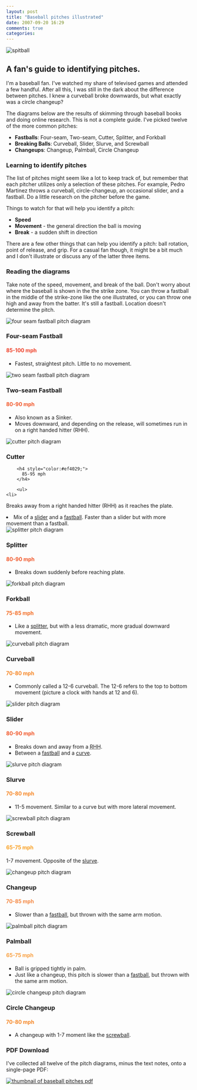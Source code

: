 ```yaml
---
layout: post
title: "Baseball pitches illustrated"
date: 2007-09-20 16:29
comments: true
categories: 
---
```

<img src="{{ root_url }}/assets/posts/baseball-pitches-illustrated/spitball.png" alt="spitball" class="diagram-alt" />

## A fan's guide to identifying pitches.

I'm a baseball fan. I've watched my share of televised games and attended a few handful. After all this, I was still in the dark about the difference between pitches. I knew a curveball broke downwards, but what exactly was a circle changeup?

The diagrams below are the results of skimming through baseball books and doing online research. This is not a complete guide. I've picked twelve of the more common pitches:

*   **Fastballs**: Four-seam, Two-seam, Cutter, Splitter, and Forkball
*   **Breaking Balls**: Curveball, Slider, Slurve, and Screwball
*   **Changeups**: Changeup, Palmball, Circle Changeup

### Learning to identify pitches

The list of pitches might seem like a lot to keep track of, but remember that each pitcher utilizes only a selection of these pitches. For example, Pedro Martinez throws a curveball, circle-changeup, an occasional slider, and a fastball. Do a little research on the pitcher before the game.

Things to watch for that will help you identify a pitch:

*   **Speed**
*   **Movement** - the general direction the ball is moving
*   **Break** - a sudden shift in direction

There are a few other things that can help you identify a pitch: ball rotation, point of release, and grip. For a casual fan though, it might be a bit much and I don't illustrate or discuss any of the latter three items.

### Reading the diagrams

Take note of the speed, movement, and break of the ball. Don't worry about where the baseball is shown in the the strike zone. You can throw a fastball in the middle of the strike-zone like the one illustrated, or you can throw one high and away from the batter. It's still a fastball. Location doesn't determine the pitch.

<div class="pitch first" id="fourseam">
  <img src="{{ root_url }}/assets/posts/baseball-pitches-illustrated/four_seam_fastball.png" alt="four seam fastball pitch diagram" class="diagram" /> <h3>
    Four-seam Fastball
  </h3>
  
  <h4 style="color:#ef4029;">
    85-100 mph
  </h4>
  
  <ul>
    <li>
      Fastest, straightest pitch. Little to no movement.
    </li>
  </ul>
</div>

<div class="pitch" id="twoseam">
  <img src="{{ root_url }}/assets/posts/baseball-pitches-illustrated/two_seam_fastball.png" alt="two seam fastball pitch diagram" class="diagram" /> <h3>
    Two-seam Fastball
  </h3>
  
  <h4 style="color:#f1572a;">
    80-90 mph
  </h4>
  
  <ul>
    <li>
      Also known as a Sinker. <li>
        Moves downward, and depending on the release, will sometimes run in on a right handed hitter (RHH).
      </li>
  </ul>
</div> 

<div class="pitch" id="cutter">
  <img src="{{ root_url }}/assets/posts/baseball-pitches-illustrated/cutter.png" alt="cutter pitch diagram" class="diagram" />
  <h3>Cutter</h3>
        
        <h4 style="color:#ef4029;">
          85-95 mph
        </h4>
        
        <ul>
    <li>
Breaks away from a right handed hitter (RHH) as it reaches the plate.
</li>
<li>
Mix of a <a href="#slider">slider</a> and a <a href="#fourseam">fastball</a>. Faster than a slider but with more movement than a fastball.
</li></div> 
<div class="pitch" id="splitter">
<img src="{{ root_url }}/assets/posts/baseball-pitches-illustrated/splitter.png" alt="splitter pitch diagram" class="diagram" /> <h3>
Splitter
</h3>

<h4 style="color: #f1572a;">
80-90 mph
</h4>

<ul>
<li>
Breaks down suddenly before reaching plate.
</li></div> 
<div class="pitch" id="forkball">
<img src="{{ root_url }}/assets/posts/baseball-pitches-illustrated/forkball.png" alt="forkball pitch diagram" class="diagram" /> <h3>
  Forkball
</h3>

<h4 style="color: #f36e27;">
  75-85 mph
</h4>

<ul>
  <li>
    Like a <a href="#splitter">splitter</a>, but with a less dramatic, more gradual downward movement.
  </li>
</ul>
</div>

<div class="pitch" id="curveball">
<img src="{{ root_url }}/assets/posts/baseball-pitches-illustrated/curveball.png" alt="curveball pitch diagram" class="diagram" /> <h3>
  Curveball
</h3>

<h4 style="color: #f68727;">
  70-80 mph
</h4>

<ul>
  <li>
    Commonly called a 12-6 curveball. The 12-6 refers to the top to bottom movement (picture a clock with hands at 12 and 6).
  </li>
</ul>
</div>

<div class="pitch" id="slider">
<img src="{{ root_url }}/assets/posts/baseball-pitches-illustrated/slider.png" alt="slider pitch diagram" class="diagram" /> <h3>
  Slider
</h3>

<h4 style="color: #f1572a;">
  80-90 mph
</h4>

<ul>
  <li>
    Breaks down and away from a <acronym title="Right Handed Hitter">RHH</acronym>.
  </li>
  <li>
    Between a <a href="#fourseam">fastball</a> and a <a href="#curve">curve</a>.
  </li>
</ul>
</div>

<div class="pitch" id="slurve">
<img src="{{ root_url }}/assets/posts/baseball-pitches-illustrated/slurve.png" alt="slurve pitch diagram" class="diagram" /> <h3>
  Slurve
</h3>

<h4 style="color: #f68727;">
  70-80 mph
</h4>

<ul>
  <li>
    11-5 movement. Similar to a curve but with more lateral movement.
  </li>
</ul>
</div>

<div class="pitch" id="screwball">
<img src="{{ root_url }}/assets/posts/baseball-pitches-illustrated/screwball.png" alt="screwball pitch diagram" class="diagram" /> <h3>
  Screwball
</h3>

<h4 style="color: #f9a024;">
  65-75 mph
</h4>

<p>
  1-7 movement. Opposite of the <a href="#slurve">slurve</a>.
</p>
</div>

<div class="pitch" id="changeup">
<img src="{{ root_url }}/assets/posts/baseball-pitches-illustrated/changeup.png" alt="changeup pitch diagram" class="diagram" /> <h3>
  Changeup
</h3>

<h4 style="color: #f58741;">
  70-85 mph
</h4>

<ul>
<li>
Slower than a <a href="#fourseam">fastball</a>, but thrown with the same arm motion.
</li>
</ul>
</div>

<div class="pitch" id="palmball">
<img src="{{ root_url }}/assets/posts/baseball-pitches-illustrated/palmball.png" alt="palmball pitch diagram" class="diagram" /> <h3>
Palmball
</h3>

<h4 style="color: #f9a042">
65-75 mph
</h4>

<ul>
<li>
Ball is gripped tightly in palm.
</li>
<li>
Just like a changeup, this pitch is slower than a <a href="#fastball">fastball</a>, but thrown with the same arm motion. </ul> </div> <div class="pitch" id="circle">
<img src="{{ root_url }}/assets/posts/baseball-pitches-illustrated/circle_change.png" alt="circle changeup pitch diagram" class="diagram" /> <h3>
Circle Changeup
</h3>

<h4 style="color: #f68727;">
70-80 mph
</h4>

<ul>
<li>
A changeup with 1-7 moment like the <a href="#screwball">screwball</a>.
</li>
</ul>
</div>

### PDF Download
I've collected all twelve of the pitch diagrams, minus the text notes, onto a single-page PDF:

<div class="big-icon-box"><a href="{{ root_url }}/assets/posts/baseball-pitches-illustrated/baseball_pitches.pdf" class="big-icon"><img src="{{ root_url }}/assets/posts/baseball-pitches-illustrated/baseball-pitches-pdf-icon.png" alt="thumbnail of baseball pitches pdf"  /></a></div>


 [1]: #fourseam